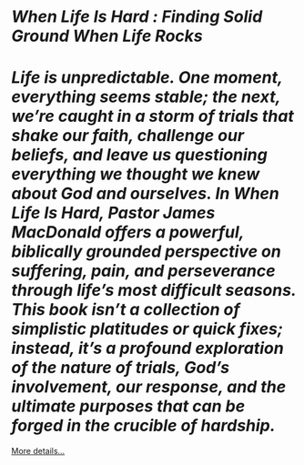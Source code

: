# *When Life Is Hard : Finding Solid Ground When Life Rocks*

# *Life is unpredictable. One moment, everything seems stable; the next, we’re caught in a storm of trials that shake our faith, challenge our beliefs, and leave us questioning everything we thought we knew about God and ourselves. In When Life Is Hard, Pastor James MacDonald offers a powerful, biblically grounded perspective on suffering, pain, and perseverance through life’s most difficult seasons. This book isn’t a collection of simplistic platitudes or quick fixes; instead, it’s a profound exploration of the nature of trials, God’s involvement, our response, and the ultimate purposes that can be forged in the crucible of hardship.*

[More details…](https://spiritualkhazaana.com/when-life-is-hard-finding-solid-ground/)
